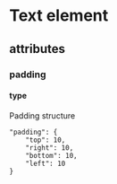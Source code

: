 # Text element

## attributes

### padding

#### type
 
Padding structure

```
"padding": {
    "top": 10,
    "right": 10,
    "bottom": 10,
    "left": 10
}
```